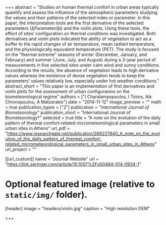 +++
abstract = "Studies on human thermal comfort in urban areas typically quantify and assess the influence of the atmospheric parameters studying the values and their patterns of the selected index or parameter. In this paper, the interpretation tools are the first derivative of the selected parameters (∆Parameter/∆t) and the violin plots. Using these tools, the effect of sites’ configuration on thermal conditions was investigated. Both derivatives and violin plots indicated the ability of vegetation to act as a buffer to the rapid changes of air temperature, mean radiant temperature, and the physiologically equivalent temperature (PET). The study is focused on the “thermal extreme” seasons of winter (December, January, and February) and summer (June, July, and August) during a 3-year period of measurements in five selected sites under calm wind and sunny conditions. According to the results, the absence of vegetation leads to high derivative values whereas the existence of dense vegetation tends to keep the parameters’ values relatively low, especially under hot weather conditions."
abstract_short = "This paper is an implementation of first derivatives and violin plots for the assessment of urban configuraions on the biometeorological regime"
authors = ["I Charalampopoulos, I Tsiros, Aik Chronopoulou, A Matzarakis"]
date = "2014-11-12"
image_preview = ""
math = true
publication_types = ["2"]
publication = "*International Journal of Biometeorology*"
publication_short = "International Journal of Biometeorology*"
selected = true
title = "A note on the evolution of the daily pattern of thermal comfort-related micrometeorological parameters in small urban sites in Athens"
url_pdf = "https://www.researchgate.net/publication/268227840_A_note_on_the_evolution_of_the_daily_pattern_of_thermal_comfort-related_micrometeorological_parameters_in_small_urban_sites_in_Athens"
url_project = ""

[[url_custom]]
name = "Journal Website"
url = "https://link.springer.com/article/10.1007%2Fs00484-014-0934-1"

# Optional featured image (relative to `static/img/` folder).
[header]
image = "headers/violin.jpg"
caption = "High resolution DEM"

+++
